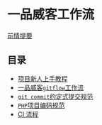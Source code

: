 # 一品威客工作流

[前情提要](previous.md)

## 目录

- [项目新人上手教程](quick-start/quick-start.md)
- [一品威客`gitflow`工作流]()
- [`git commit`约定式提交规范](git/how-to-commit.md)
- [`PHP`项目编码规范]()
- [CI 流程]()
